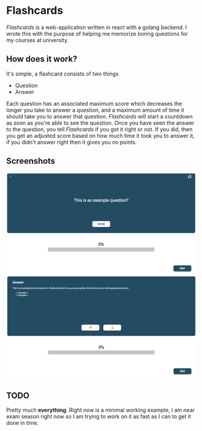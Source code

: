 # Flashcards

*Flashcards* is a web-application written in react with a golang backend. I wrote this with the purpose of helping me memorize boring questions for my courses at university.

## How does it work?
It's simple, a flashcard consists of two things

- Question
- Answer

Each question has an associated maximum score which decreases the longer you take to answer a question, and a maximum amount of time it should take you to answer that question. *Flashcards* will start a countdown as soon as you're able to see the question. Once you have seen the answer to the question, you tell *Flashcards* if you got it right or not. If you did, then you get an adjusted score based on how much time it took you to answer it, if you didn't answer right then it gives you no points.

## Screenshots


![example-question](/screenshots/example-question.png)
![example-answer](/screenshots/example-answer.png)


## TODO

Pretty much **everything**. Right now is a minimal working example, I am near exam season right now so I am trying to work on it as fast as I can to get it done in time.


